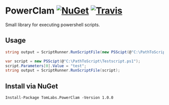 # PowerClam [![NuGet](https://img.shields.io/nuget/v/TomLabs.PowerClam.svg)](https://www.nuget.org/packages/TomLabs.PowerClam/) [![Travis](https://travis-ci.org/TomasBouda/PowerClam.svg?branch=master)](https://travis-ci.org/TomasBouda/PowerClam)
Small library for executing powershell scripts.

## Usage

```cs
string output = ScriptRunner.RunScriptFile(new PSScipt(@"C:\PathToScript\Testscript.ps1"));
```

```cs
var script = new PSScipt(@"C:\PathToScript\Testscript.ps1");
script.Parameters[0].Value = "test";
string output = ScriptRunner.RunScriptFile(script);
```

## Install via NuGet

```
Install-Package TomLabs.PowerClam -Version 1.0.0
```